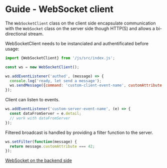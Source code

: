# Guide - WebSocket client

The `WebSocketClient` class on the client side encapsulate communication with the `WebSocket` class on the server side though HTTP(S) and allows a bi-directional stream.

WebSocketClient needs to be instanciated and authentificated before usage:


```js
import {WebSocketClient} from '/js/src/index.js';

const ws = new WebSocketClient();

ws.addEventListener('authed', (message) => {
  console.log('ready, let send a message');
  ws.sendMessage({command: 'custom-client-event-name', customAttribute: 123});
});
```

Client can listen to events.

```js
ws.addEventListener('custom-server-event-name', (e) => {
  const dataFromServer = e.detail;
  // work with dataFromServer
});
```

Filtered broadcast is handled by providing a filter function to the server.

```js
ws.setFilter(function(message) {
  return message.customAttribute === 42;
});
```

[WebSocket on the backend side](./websockets.md)
